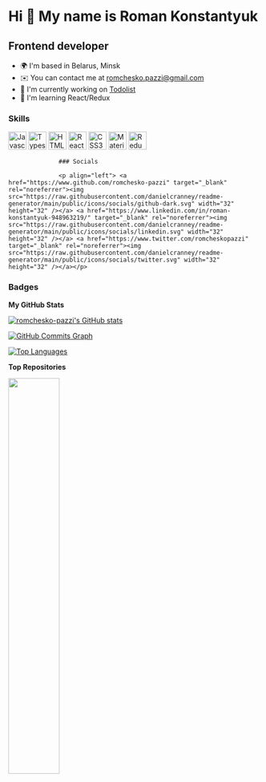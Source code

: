 Hi 👋 My name is Roman Konstantyuk
==================================

Frontend developer
------------------

*   🌍  I'm based in Belarus, Minsk
*   ✉️  You can contact me at [romchesko.pazzi@gmail.com](mailto:romchesko.pazzi@gmail.com)
*   🚀  I'm currently working on [Todolist](http://github.com/romchesko-pazzi/todolist)
*   🧠  I'm learning React/Redux

### Skills
<p align="left">
                                <a href="https://developer.mozilla.org/en-US/docs/Web/JavaScript" target="_blank" rel="noreferrer"><img src="https://raw.githubusercontent.com/danielcranney/readme-generator/main/public/icons/skills/javascript-colored.svg" width="36" height="36" alt="Javascript" /></a>
                                <a href="https://www.typescriptlang.org/" target="_blank" rel="noreferrer"><img src="https://raw.githubusercontent.com/danielcranney/readme-generator/main/public/icons/skills/typescript-colored.svg" width="36" height="36" alt="Typescript" /></a>
                                <a href="https://developer.mozilla.org/en-US/docs/Glossary/HTML5" target="_blank" rel="noreferrer"><img src="https://raw.githubusercontent.com/danielcranney/readme-generator/main/public/icons/skills/html5-colored.svg" width="36" height="36" alt="HTML5" /></a>
                                <a href="https://reactjs.org/" target="_blank" rel="noreferrer"><img src="https://raw.githubusercontent.com/danielcranney/readme-generator/main/public/icons/skills/react-colored.svg" width="36" height="36" alt="React" /></a>
                                <a href="https://www.w3.org/TR/CSS/#css" target="_blank" rel="noreferrer"><img src="https://raw.githubusercontent.com/danielcranney/readme-generator/main/public/icons/skills/css3-colored.svg" width="36" height="36" alt="CSS3" /></a>
                                <a href="https://mui.com/" target="_blank" rel="noreferrer"><img src="https://raw.githubusercontent.com/danielcranney/readme-generator/main/public/icons/skills/materialui-colored.svg" width="36" height="36" alt="Material UI" /></a>
                                <a href="https://redux.js.org/" target="_blank" rel="noreferrer"><img src="https://raw.githubusercontent.com/danielcranney/readme-generator/main/public/icons/skills/redux-colored.svg" width="36" height="36" alt="Redux" /></a>
                    </p>
                    

                  ### Socials
                  
                  <p align="left"> <a href="https://www.github.com/romchesko-pazzi" target="_blank" rel="noreferrer"><img src="https://raw.githubusercontent.com/danielcranney/readme-generator/main/public/icons/socials/github-dark.svg" width="32" height="32" /></a> <a href="https://www.linkedin.com/in/roman-konstantyuk-948963219/" target="_blank" rel="noreferrer"><img src="https://raw.githubusercontent.com/danielcranney/readme-generator/main/public/icons/socials/linkedin.svg" width="32" height="32" /></a> <a href="https://www.twitter.com/romcheskopazzi" target="_blank" rel="noreferrer"><img src="https://raw.githubusercontent.com/danielcranney/readme-generator/main/public/icons/socials/twitter.svg" width="32" height="32" /></a></p>

### Badges

<b>My GitHub Stats</b>

<a href="http://www.github.com/romchesko-pazzi"><img src="https://github-readme-stats.vercel.app/api?username=romchesko-pazzi&show_icons=true&hide=stars,issues,contribs&title_color=14b8a6&text_color=ffffff&icon_color=3382ed&bg_color=171717&hide_border=true&show_icons=true" alt="romchesko-pazzi's GitHub stats" /></a>

<a href="http://www.github.com/romchesko-pazzi"><img src="https://activity-graph.herokuapp.com/graph?username=romchesko-pazzi&bg_color=171717&color=ffffff&line=3382ed&point=ffffff&area_color=171717&area=true&hide_border=true&custom_title=GitHub%20Commits%20Graph" alt="GitHub Commits Graph" /></a>

<a href="https://github.com/romchesko-pazzi" align="left"><img src="https://github-readme-stats.vercel.app/api/top-langs/?username=romchesko-pazzi&langs_count=10&title_color=14b8a6&text_color=ffffff&icon_color=3382ed&bg_color=171717&hide_border=true&locale=en&custom_title=Top%20%Languages" alt="Top Languages" /></a>

<b>Top Repositories</b>

<div width="100%" align="center"><a href="https://github.com/romchesko-pazzi/todolist" align="left"><img align="left" width="45%" src="https://github-readme-stats.vercel.app/api/pin/?username=romchesko-pazzi&repo=todolist&title_color=14b8a6&text_color=ffffff&icon_color=3382ed&bg_color=171717&hide_border=true&locale=en" /></a></div><br /><br /><br /><br /><br /><br /><br />
